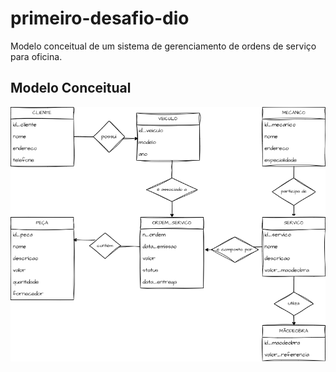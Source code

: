 # primeiro-desafio-dio
Modelo conceitual de um sistema de gerenciamento de ordens de serviço para oficina.

## Modelo Conceitual
![Modelo ER](DESAFIODIO.png)
